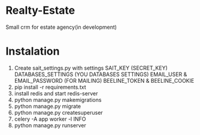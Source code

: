 # Realty-Estate
Small crm for estate agency(in development)
# Instalation
1. Create sait_settings.py with settings
SAIT_KEY (SECRET_KEY)
DATABASES_SETTINGS (YOU DATABASES SETTINGS)
EMAIL_USER & EMAIL_PASSWORD (FOR MAILING)
BEELINE_TOKEN & BEELINE_COOKIE
2. pip install -r requirements.txt
3. install redis and start redis-server
4. python manage.py makemigrations
5. python manage.py migrate
6. python manage.py createsuperuser
7. celery -A app worker -l INFO
8. python manage.py runserver
